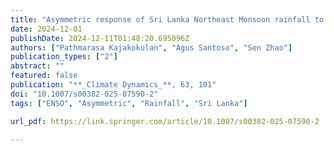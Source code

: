 ```yaml
---
title: "Asymmetric response of Sri Lanka Northeast Monsoon rainfall to El Niño/La Niña"
date: 2024-12-01
publishDate: 2024-12-11T01:48:20.695096Z
authors: ["Pathmarasa Kajakokulan", "Agus Santoso", "Sen Zhao"]
publication_types: ["2"]
abstract: ""
featured: false
publication: "**_Climate Dynamics_**, 63, 101"
doi: "10.1007/s00382-025-07590-2"
tags: ["ENSO", "Asymmetric", "Rainfall", "Sri Lanka"]

url_pdf: https://link.springer.com/article/10.1007/s00382-025-07590-2

---
```


